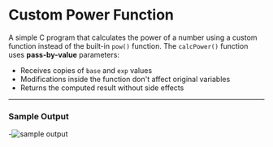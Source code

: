# Custom Power Function
A simple C program that calculates the power of a number using a custom function instead of the built-in `pow()` function.
The `calcPower()` function uses **pass-by-value** parameters:
- Receives copies of `base` and `exp` values
- Modifications inside the function don't affect original variables
- Returns the computed result without side effects
---
### Sample Output
-![sample output]()